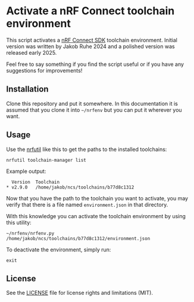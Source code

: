 # Activate a nRF Connect toolchain environment

This script activates a [nRF Connect SDK](https://github.com/nrfconnect/sdk-nrf)
toolchain environment. Initial version was written by Jakob Ruhe 2024 and a
polished version was released early 2025.

Feel free to say something if you find the script useful or if you have any
suggestions for improvements!

## Installation

Clone this repository and put it somewhere. In this documentation it is assumed
that you clone it into `~/nrfenv` but you can put it wherever you want.

## Usage

Use the
[nrfutil](https://www.nordicsemi.com/Products/Development-tools/nRF-Util) like
this to get the paths to the installed toolchains:

``` shell
nrfutil toolchain-manager list
```

Example output:

```
  Version  Toolchain
* v2.9.0   /home/jakob/ncs/toolchains/b77d8c1312
```

Now that you have the path to the toolchain you want to activate, you may verify
that there is a file named `environment.json` in that directory.

With this knowledge you can activate the toolchain environment by using this utility:

``` shell
~/nrfenv/nrfenv.py /home/jakob/ncs/toolchains/b77d8c1312/environment.json
```

To deactivate the environment, simply run:

``` shell
exit
```

## License
See the [LICENSE](LICENSE) file for license rights and limitations (MIT).
